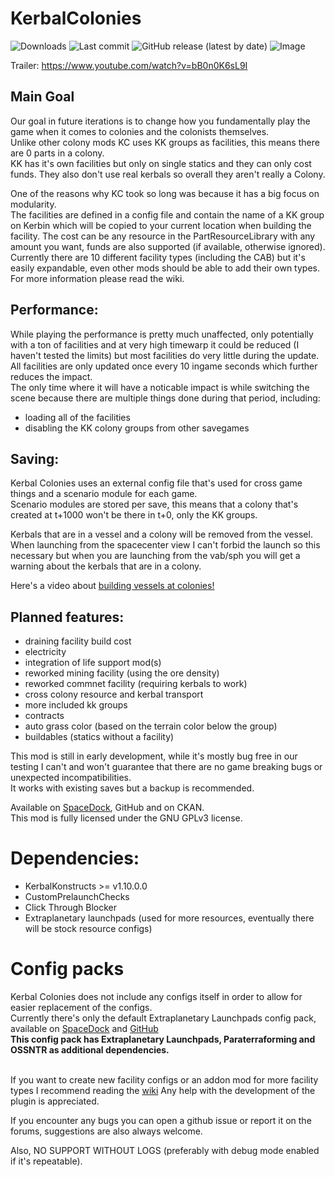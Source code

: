 # KerbalColonies
![Downloads](https://img.shields.io/badge/dynamic/json?url=https%3A%2F%2Fraw.githubusercontent.com%2FKSP-CKAN%2FCKAN-meta%2Frefs%2Fheads%2Fmaster%2Fdownload_counts.json&query=KerbalColonies&label=Downloads)
![Last commit](https://img.shields.io/github/last-commit/AMPW-german/KerbalColonies/master.svg)
![GitHub release (latest by date)](https://img.shields.io/github/v/release/AMPW-german/KerbalColonies)
![Image](https://i.imgur.com/twFy677.jpeg)

Trailer:
https://www.youtube.com/watch?v=bB0n0K6sL9I 

## Main Goal
Our goal in future iterations is to change how you fundamentally play the game when it comes to colonies and the colonists themselves.<br>
Unlike other colony mods KC uses KK groups as facilities, this means there are 0 parts in a colony.<br>
KK has it's own facilities but only on single statics and they can only cost funds. They also don't use real kerbals so overall they aren't really a Colony.

One of the reasons why KC took so long was because it has a big focus on modularity.<br>
The facilities are defined in a config file and contain the name of a KK group on Kerbin which will be copied to your current location when building the facility. The cost can be any resource in the PartResourceLibrary with any amount you want, funds are also supported (if available, otherwise ignored).<br>
Currently there are 10 different facility types (including the CAB) but it's easily expandable, even other mods should be able to add their own types.<br>
For more information please read the wiki.

## Performance:
While playing the performance is pretty much unaffected, only potentially with a ton of facilities and at very high timewarp it could be reduced (I haven't tested the limits) but most facilities do very little during the update.<br>
All facilities are only updated once every 10 ingame seconds which further reduces the impact.<br>
The only time where it will have a noticable impact is while switching the scene because there are multiple things done during that period, including:
* loading all of the facilities
* disabling the KK colony groups from other savegames

## Saving:
Kerbal Colonies uses an external config file that's used for cross game things and a scenario module for each game.<br>
Scenario modules are stored per save, this means that a colony that's created at t+1000 won't be there in t+0, only the KK groups.


Kerbals that are in a vessel and a colony will be removed from the vessel.<br>
When launching from the spacecenter view I can't forbid the launch so this necessary but when you are launching from the vab/sph you will get a warning about the kerbals that are in a colony.

Here's a video about [building vessels at colonies!](https://youtu.be/6lne_vgd7j8)

## Planned features:
* draining facility build cost
* electricity
* integration of life support mod(s)
* reworked mining facility (using the ore density)
* reworked commnet facility (requiring kerbals to work)
* cross colony resource and kerbal transport
* more included kk groups
* contracts
* auto grass color (based on the terrain color below the group)
* buildables (statics without a facility)


This mod is still in early development, while it's mostly bug free in our testing I can't and won't guarantee that there are no game breaking bugs or unexpected incompatibilities.<br>
It works with existing saves but a backup is recommended.

Available on [SpaceDock](https://spacedock.info/mod/3896/Kerbal%20Colonies), GitHub and on CKAN.<br>
This mod is fully licensed under the GNU GPLv3 license.

# Dependencies:
* KerbalKonstructs >= v1.10.0.0
* CustomPrelaunchChecks
* Click Through Blocker
* Extraplanetary launchpads (used for more resources, eventually there will be stock resource configs)

# Config packs
Kerbal Colonies does not include any configs itself in order to allow for easier replacement of the configs.<br>
Currently there's only the default Extraplanetary Launchpads config pack, available on [SpaceDock](https://spacedock.info/mod/3899/KerbalColonies-ExtraplanetaryLaunchpadsConfig) and [GitHub](https://github.com/AMPW-german/KerbalColonies-ExtraplanetaryLaunchpadsConfig/releases/latest)<br>
**This config pack has Extraplanetary Launchpads, Paraterraforming and OSSNTR as additional dependencies.**
<br><br>

If you want to create new facility configs or an addon mod for more facility types I recommend reading the [wiki](https://github.com/AMPW-german/KerbalColonies/wiki)
Any help with the development of the plugin is appreciated.

If you encounter any bugs you can open a github issue or report it on the forums, suggestions are also always welcome.

Also, NO SUPPORT WITHOUT LOGS (preferably with debug mode enabled if it's repeatable).
